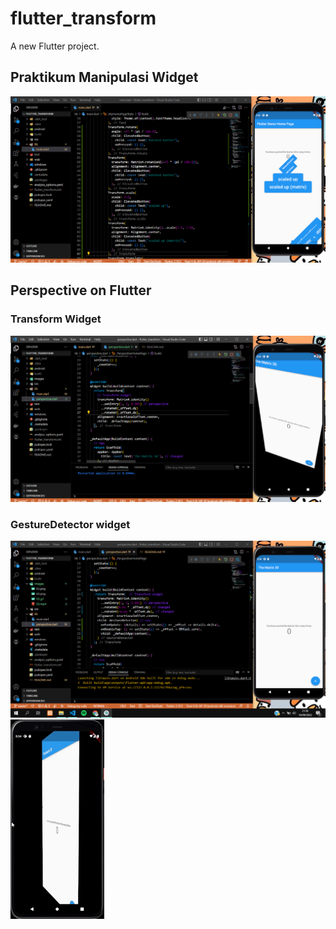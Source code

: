 # flutter_transform

A new Flutter project.

## Praktikum Manipulasi Widget
![Screnshoot flutter_transform](images/01.png)

## Perspective on Flutter
### Transform Widget
![Screnshoot flutter_transform](images/02.png)

### GestureDetector widget
![Screnshoot flutter_transform](images/03.png)
<img src="images/03.gif" width="150"/>